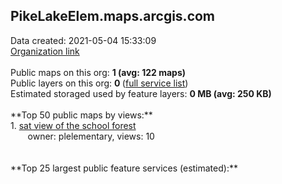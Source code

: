 <h2>PikeLakeElem.maps.arcgis.com</h2> Data created: 2021-05-04 15:33:09 <br /><a target='new' href='https://PikeLakeElem.maps.arcgis.com'>Organization link</a><br /><br />Public maps on this org: <b>1 (avg: 122 maps)</b><br />Public layers on this org: <b>0 </b>(<a target='new' href='https://services.arcgis.com/PiZlzXTvL4AeQEWy/ArcGIS/rest/services'>full service list</a>)<br />Estimated storaged used by feature layers: <b>0 MB (avg: 250 KB)</b><br /><br />**Top 50 public maps by views:**<br />  1. <a target='new' href='https://www.arcgis.com/home/item.html?id=36c5c3757b2040929e6caffe66dc121a'>sat view of the school forest</a> <br />  &nbsp;&nbsp;&nbsp;&nbsp; &nbsp;&nbsp;owner: plelementary, views: 10<br /><br /><br />**Top 25 largest public feature services (estimated):**<br />